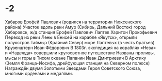 # -2
Хабаров
Ерофей Павлович (родился на территории Нюксенского района)
Участок вдоль реки Амур (Сибирь, Дальний Восток)
город Хабаровск, ж/д станция
Ерофей Павлович
Лаптев
Харитон Прокофьевич
Переход из реки Лены в
Енисей на корабле
«Якутск», открыли полуостров Таймыр (Крайний Север)
море Лаптевых (в честь братьев)
Крузенштерн
Иван Фёдорович
В 1803г. экспедиция на кораблях «Нева» и
«Надежда» совершили кругосветное путешествие
Названы проливы, мысы и горы в Тихом океане
Папанин
Иван Дмитриевич
В Арктику (Земля
Франца-Иосифа, дрейфующая станция на
Северном полюсе)
Награждён двумя Золотыми
Звездами Героя Советского
Союза, многими орденами и медалями.
